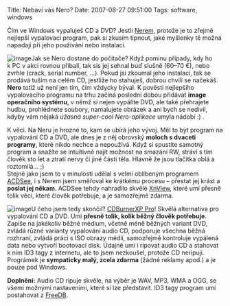 Title: Nebaví vás Nero?
Date: 2007-08-27 09:51:00
Tags: software, windows

Čím ve Windows vypaluješ CD a DVD? Jestli
[Nerem](http://www.nero.com/), protože je to zřejmě nejlepší
vypalovací program, pak si zkusím tipnout, jaké myšlenky tě možná
napadají při jeho používání nebo instalaci.

![image](http://blog.javorek.net/image/1/)Jak se Nero dostane do
počítače? Když pominu případy, kdy ho k PC v akci rovnou přibalí,
tak sis jej sehnal buď slušně (60–70 €), nebo zvrhle (crack, serial
number, …). Pokud jsi zkoumal jeho instalaci, tak se prodává tuším
na celém CD, jestliže ho stahuješ, dobrou chvíli se načekáš.
**Nero** totiž už není jen tím, čím vždycky býval. K pověsti
nejlepšího vypalovacího programu na trhu začíná poslední dobou
přidávat **image operačního systému**, v němž si nejen vypálíte
DVD, ale také přehrajete hudbu, prohlédnete soubory, namalujete
obrázek a ani bych se nedivil, kdyby vám nějaká
*úžasná super-cool Nero-aplikace* umyla nádobí :) .

K věci. Na Neru je hrozné to, kam se ubírá jeho vývoj. Měl to být
program na vypalování CD a DVD, ale dnes je z něj obrovský
**moloch s dvaceti programy**, které nikdo nechce a nepoužívá. Když
si spustíte samotný program a snažíte se intuitivně najít možnost
na smazání RW, stráví s tím člověk sto let a ztratí nervy či jiné
části těla. Hlavně že jsou tlačítka oblá a roztomilá… ;)  
Stejně jako jsem to v minulosti udělal s velmi oblíbeným programem
[ACDSee](http://www.acdsee.com/), i s Nerem jsem směřoval ke
krátkému procesu – přestat jej krást a **poslat jej někam**. ACDSee
tehdy nahradilo skvělé
[XnView](http://perso.orange.fr/pierre.g/xnview/enhome.html), které
umí přesně tolik věcí, které člověk potřebuje, a je samozřejmě
zdarma.

![image](http://blog.javorek.net/image/2/)U čeho jsem tedy skončil?
[CDBurnerXP Pro](http://www.cdburnerxp.se/)! Skvělá alternativa pro
vypalování CD a DVD. Umí
**přesně tolik, kolik běžný člověk potřebuje**. Zapíše na jakékoliv
běžné médium, včetně méně běžných variant DVD, zvládá různé
varianty vypalování audio CD, podporuje všechna běžná rozhraní,
zvládá práci s ISO obrazy médií, samozřejmě kontroluje vypálená
data nebo vytvoří bootovací disk. Údajně umí i ripovat audio CD a
stahovat k nim ID3 tagy z internetu, ale to jsem nezkoušel, protože
CD neripuji. Prográmek je **sympaticky malý, zcela zdarma** (žádné
reklamy apod.) a je pouze pod Windows.

**Doplnění:** Audio CD ripuje skvěle, na výběr je WAV, MP3, WMA a
OGG, se všemi možnými nastaveními, které si lze představit. ID3
tagy program umí postahovat z [FreeDB](http://www.freedb.org/).